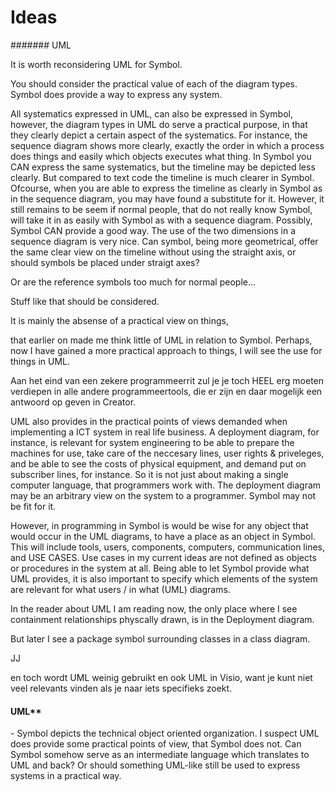﻿Ideas
======

####### UML

It is worth reconsidering UML for Symbol.

You should consider the practical value of each of the diagram types. Symbol does provide a way to express any system. 

All systematics expressed in UML, can also be expressed in Symbol, however, the diagram types in UML do serve a practical purpose, in that they clearly depict a certain aspect of the systematics. For instance, the sequence diagram shows more clearly, exactly the order in which a process does things and easily which objects executes what thing. In Symbol you CAN express the same systematics, but the timeline may be depicted less clearly. But compared to text code the timeline is much clearer in Symbol. Ofcourse, when you are able to express the timeline as clearly in Symbol as in the sequence diagram, you may have found a substitute for it. However, it still remains to be seem if normal people, that do not really know Symbol, will take it in as easily with Symbol as with a sequence diagram. Possibly, Symbol CAN provide a good way. The use of the two dimensions in a sequence diagram is very nice. Can symbol, being more geometrical, offer the same clear view on the timeline without using the straight axis, or should symbols be placed under straigt axes?

Or are the reference symbols too much for normal people...

Stuff like that should be considered.


It is mainly the absense of a practical view on things,

that earlier on made me think little of UML in relation to Symbol. Perhaps, now I have gained a more practical approach to things, I will see the use for things in UML.

Aan het eind van een zekere programmeerrit zul je je toch HEEL erg moeten verdiepen in alle andere programmeertools, die er zijn en daar mogelijk een antwoord op geven in Creator.

UML also provides in the practical points of views demanded when implementing a ICT system in real life business. A deployment diagram, for instance, is relevant for system engineering to be able to prepare the machines for use, take care of the neccesary lines, user rights & priveleges, and be able to see the costs of physical equipment, and demand put on subscriber lines, for instance. So it is not just about making a single computer language, that programmers work with. The deployment diagram may be an arbitrary view on the system to a programmer. Symbol may not be fit for it.

However, in programming in Symbol is would be wise for any object that would occur in the UML diagrams, to have a place as an object in Symbol. This will include tools, users, components, computers, communication lines, and USE CASES. Use cases in my current ideas are not defined as objects or procedures in the system at all. Being able to let Symbol provide what UML provides, it is also important to specify which elements of the system are relevant for what users / in what (UML) diagrams.


In the reader about UML I am reading now, the only place where I see containment relationships physcally drawn, is in the Deployment diagram.

But later I see a package symbol surrounding classes in a class diagram.

JJ

en toch wordt UML weinig gebruikt en ook UML in Visio, want je kunt niet veel relevants vinden als je naar iets specifieks zoekt.

#### UML**

\- Symbol depicts the technical object oriented organization. I suspect UML does provide some practical points of view, that Symbol does not. Can Symbol somehow serve as an intermediate language which translates to UML and back? Or should something UML-like still be used to express systems in a practical way.
